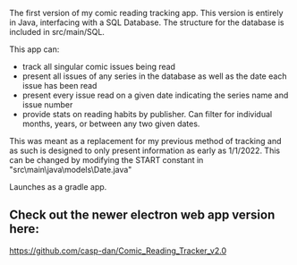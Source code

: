 The first version of my comic reading tracking app. This version is entirely in Java, interfacing with a SQL Database. The structure for the database is included in src/main/SQL. 

This app can:
- track all singular comic issues being read
- present all issues of any series in the database as well as the date each issue has been read
- present every issue read on a given date indicating the series name and issue number
- provide stats on reading habits by publisher. Can filter for individual months, years, or between any two given dates.

This was meant as a replacement for my previous method of tracking and as such is designed to only present information as early as 1/1/2022. This can be changed by modifying the START constant in "src\main\java\models\Date.java"

Launches as a gradle app.

## Check out the newer electron web app version here: 
https://github.com/casp-dan/Comic_Reading_Tracker_v2.0
